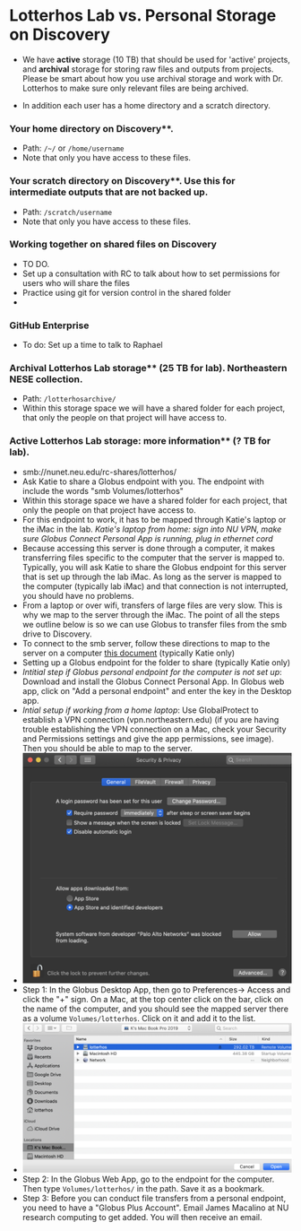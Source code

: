 #  Lotterhos Lab vs. Personal Storage on Discovery


* We have **active** storage (10 TB) that should be used for 'active' projects, and **archival** storage for storing 
raw files and outputs from projects. Please be smart about how you use archival storage and work with Dr. Lotterhos to 
make sure only relevant files are being archived.

* In addition each user has a home directory and a scratch directory.

### Your home directory on Discovery**.  
* Path: `/~/` or `/home/username`
* Note that only you have access to these files.

### Your scratch directory on Discovery**. Use this for intermediate outputs that are not backed up. 
* Path: `/scratch/username`
 * Note that only you have access to these files.

### Working together on shared files on Discovery
* TO DO. 
* Set up a consultation with RC to talk about how to set permissions for users who will share the files
* Practice using git for version control in the shared folder
* 

### GitHub Enterprise
* To do: Set up a time to talk to Raphael

### Archival Lotterhos Lab storage** (25 TB for lab). Northeastern NESE collection. 
* Path: `/lotterhosarchive/`
* Within this storage space we will have a shared folder for each project, that only the people on that project will have access to.

### Active Lotterhos Lab storage: more information** (? TB for lab).  
* smb://nunet.neu.edu/rc-shares/lotterhos/
* Ask Katie to share a Globus endpoint with you. The endpoint with include the words "smb Volumes/lotterhos"
* Within this storage space we have a shared folder for each project, that only the people on that project have access to.
 * For this endpoint to work, it has to be mapped through Katie's laptop or the iMac in the lab. _Katie's laptop from home: sign into NU VPN, make sure Globus Connect Personal App is running, plug in ethernet cord_
* Because accessing this server is done through a computer, it makes transferring files specific to the computer that the server is mapped to. Typically, you will ask Katie to share the Globus endpoint for this server that is set up through the lab iMac. As long as the server is mapped to the computer (typically lab iMac) and that connection is not interrupted, you should have no problems. 
 * From a laptop or over wifi, transfers of large files are very slow. This is why we map to the server through the iMac. The point of all the steps we outline below is so we can use Globus to transfer files from the smb drive to Discovery.
* To connect to the smb server, follow these directions to map to the server on a computer [this document](accessing_shared_storage_2020.pdf) (typically Katie only)
* Setting up a Globus endpoint for the folder to share (typically Katie only)
 * _Intitial step if Globus personal endpoint for the computer is not set up_: Download and install the Globus Connect Personal App. In Globus web app, click on "Add a personal endpoint" and enter the key in the Desktop app.
 * _Intial setup if working from a home laptop_: Use GlobalProtect to establish a VPN connection (vpn.northeastern.edu) (if you are having trouble establishing the VPN connection on a Mac, check your Security and Permissions settings and give the app permissions, see image). Then you should be able to map to the server. 
  * ![](globalprotectgetittowork.png) 
 * Step 1: In the Globus Desktop App, then go to Preferences-> Access and click the "+" sign. On a Mac, at the top center click on the bar, click on the name of the computer, and you should see the mapped server there as a volume `Volumes/lotterhos`. Click on it and add it to the list.
  * ![](howtofindvolumeinglobusconnect.png)
 * Step 2: In the Globus Web App, go to the endpoint for the computer. Then type `Volumes/lotterhos/` in the path. Save it as a bookmark.
 * Step 3: Before you can conduct file transfers from a personal endpoint, you need to have a "Globus Plus Account". Email James Macalino at NU research computing to get added. You will then receive an email.

